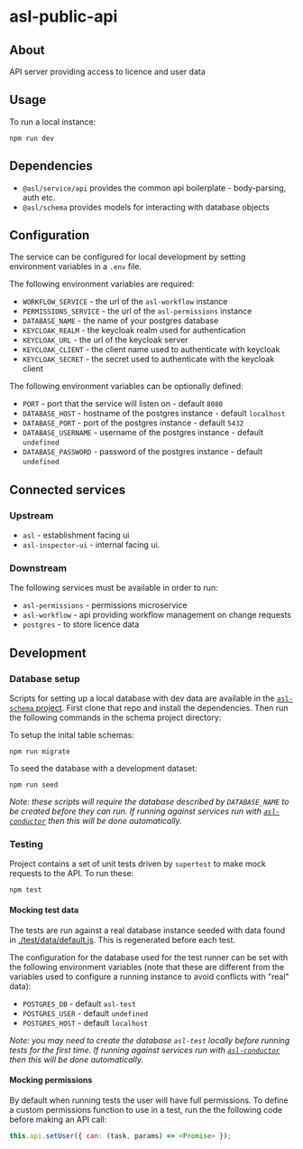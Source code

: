 # asl-public-api

## About

API server providing access to licence and user data

## Usage

To run a local instance:

```
npm run dev
```

## Dependencies

* `@asl/service/api` provides the common api boilerplate - body-parsing, auth etc.
* `@asl/schema` provides models for interacting with database objects

## Configuration

The service can be configured for local development by setting environment variables in a `.env` file.

The following environment variables are required:

* `WORKFLOW_SERVICE` - the url of the `asl-workflow` instance
* `PERMISSIONS_SERVICE` - the url of the `asl-permissions` instance
* `DATABASE_NAME` - the name of your postgres database
* `KEYCLOAK_REALM` - the keycloak realm used for authentication
* `KEYCLOAK_URL` - the url of the keycloak server
* `KEYCLOAK_CLIENT` - the client name used to authenticate with keycloak
* `KEYCLOAK_SECRET` - the secret used to authenticate with the keycloak client

The following environment variables can be optionally defined:

* `PORT` - port that the service will listen on - default `8080`
* `DATABASE_HOST` - hostname of the postgres instance - default `localhost`
* `DATABASE_PORT` - port of the postgres instance - default `5432`
* `DATABASE_USERNAME` - username of the postgres instance - default `undefined`
* `DATABASE_PASSWORD` - password of the postgres instance - default `undefined`

## Connected services

### Upstream

* `asl` - establishment facing ui
* `asl-inspector-ui` - internal facing ui.

### Downstream

The following services must be available in order to run:

* `asl-permissions` - permissions microservice
* `asl-workflow` - api providing workflow management on change requests
* `postgres` - to store licence data

## Development

### Database setup

Scripts for setting up a local database with dev data are available in the [`asl-schema` project](https://github.com/ukhomeoffice/asl-schema). First clone that repo and install the dependencies. Then run the following commands in the schema project directory:

To setup the inital table schemas:

```
npm run migrate
```

To seed the database with a development dataset:

```
npm run seed
```

_Note: these scripts will require the database described by `DATABASE_NAME` to be created before they can run. If running against services run with [`asl-conductor`](https://github.com/ukhomeoffice/asl-conductor) then this will be done automatically._

### Testing

Project contains a set of unit tests driven by `supertest` to make mock requests to the API. To run these:

```
npm test
```

#### Mocking test data

The tests are run against a real database instance seeded with data found in [./test/data/default.js](./test/data/default.js). This is regenerated before each test.

The configuration for the database used for the test runner can be set with the following environment variables (note that these are different from the variables used to configure a running instance to avoid conflicts with "real" data):

* `POSTGRES_DB` - default `asl-test`
* `POSTGRES_USER` - default `undefined`
* `POSTGRES_HOST` - default `localhost`

_Note: you may need to create the database `asl-test` locally before running tests for the first time. If running against services run with [`asl-conductor`](https://github.com/ukhomeoffice/asl-conductor) then this will be done automatically._

#### Mocking permissions

By default when running tests the user will have full permissions. To define a custom permissions function to use in a test, run the the following code before making an API call:

```js
this.api.setUser({ can: (task, params) => <Promise> });
```
